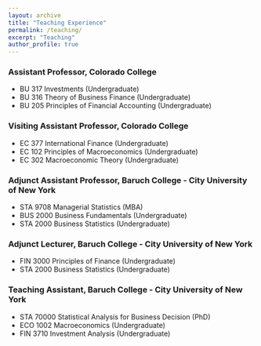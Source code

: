 ```yaml
---
layout: archive
title: "Teaching Experience"
permalink: /teaching/
excerpt: "Teaching"
author_profile: true
---
```


### Assistant Professor, Colorado College
- BU 317 Investments (Undergraduate)
- BU 316 Theory of Business Finance (Undergraduate)
- BU 205 Principles of Financial Accounting (Undergraduate)

### Visiting Assistant Professor, Colorado College
- EC 377 International Finance (Undergraduate)
- EC 102 Principles of Macroeconomics (Undergraduate)
- EC 302 Macroeconomic Theory (Undergraduate)

### Adjunct Assistant Professor, Baruch College - City University of New York
- STA 9708 Managerial Statistics (MBA)
- BUS 2000 Business Fundamentals (Undergraduate)
- STA 2000 Business Statistics (Undergraduate)

### Adjunct Lecturer, Baruch College - City University of New York
- FIN 3000 Principles of Finance (Undergraduate)
- STA 2000 Business Statistics (Undergraduate)

### Teaching Assistant, Baruch College - City University of New York
- STA 70000 Statistical Analysis for Business Decision (PhD)
- ECO 1002  Macroeconomics (Undergraduate)
- FIN 3710  Investment Analysis (Undergraduate)





